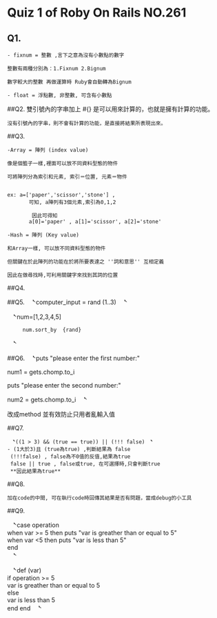 # Quiz 1 of Roby On Rails NO.261 
## Q1. 

    - fixnum = 整數 ,言下之意為沒有小數點的數字

    整數有兩種分別為：1.Fixnum 2.Bignum 

    數字較大的整數 再做運算時 Ruby會自動轉為Bignum

    - float = 浮點數, 非整數, 可含有小數點 


##Q2.
    雙引號內的字串加上 #{} 是可以用來計算的，也就是擁有計算的功能。  

    沒有引號內的字串，則不會有計算的功能，是直接將結果所表現出來。  

##Q3.

    -Array = 陣列 (index value)

    像是個籃子一樣,裡面可以放不同資料型態的物件

    可將陣列分為索引和元素, 索引＝位置, 元素＝物件


    ex: a=['paper','scissor','stone'] , 
           可知, a陣列有3個元素,索引為0,1,2 

            因此可得知 
           a[0]='paper' , a[1]='scissor', a[2]='stone'

    -Hash = 陣列 (Key value)

    和Array一樣, 可以放不同資料型態的物件

    但關鍵在於此陣列的功能在於將所要表達之 ''詞和意思'' 互相定義

    因此在做尋找時,可利用關鍵字來找到其詞的位置

##Q4.

##Q5.
　̀'
        computer_input = rand (1..3)
　̀'　
    
　̀'
         num=[1,2,3,4,5]  

         num.sort_by  {rand}  
　̀'

##Q6.
　̀'
puts "please enter the first number:"

num1 = gets.chomp.to_i

puts "please enter the second number:"

num2 = gets.chomp.to_i
　̀'

改成method 並有效防止只用者亂輸入值

##Q7.

    　̀'((1 > 3) && (true == true)) || (!!! false)　̀'
    - (1大於3)且 (true為true) ,判斷結果為 false
     (!!!false) , false為不0值的反值,結果為true
     false || true , false或true, 在可選擇時,只會判斷true 
     **因此結果為true**

##Q8.

    加在code的中間, 可在執行code時回傳其結果是否有問題，當成debug的小工具

##Q9.

　̀'
        case operation  
          when var >= 5 then puts "var is greather than or equal to 5"  
          when var <5 then puts "var is less than 5"  
        end  
　̀'

　̀'
    def (var)  
      if operation >= 5  
        var is greather than or equal to 5  
      else  
        var is less than 5  
      end 
    end 
　̀'